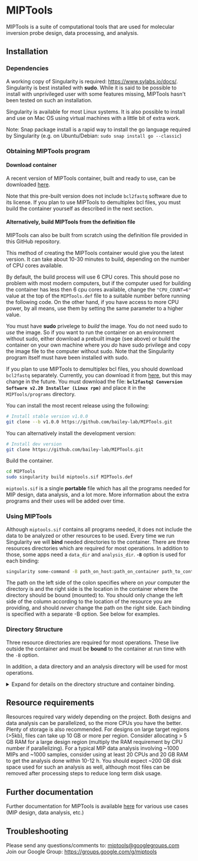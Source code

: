 MIPTools
=========

MIPTools is a suite of computational tools that are used for molecular inversion
probe design, data processing, and analysis.

## Installation

### Dependencies
A working copy of Singularity is required: https://www.sylabs.io/docs/.
Singularity is best installed with **sudo**. While it is said to be possible to
install with unprivileged user with some features missing, MIPTools hasn't
been tested on such an installation.

Singularity is available for most Linux systems. It is also possible to install
and use on Mac OS using virtual machines with a little bit of extra work.

Note: Snap package install is a rapid way to install the go language required
by Singularity (e.g. on Ubuntu/Debian: `sudo snap install go --classic`)

### Obtaining MIPTools program

#### Download container 
A recent version of MIPTools container, built and ready to use, can be
downloaded [here](http://baileylab.brown.edu/MIPTools/resources/).

Note that this pre-built version does not include `bcl2fastq` software due
to its license. If you plan to use MIPTools to demultiplex bcl files,
you must build the container yourself as described in the next section.

#### Alternatively, build MIPTools from the definition file
MIPTools can also be built from scratch using the definition file provided in
this GitHub repository.

This method of creating the MIPTools container would give you the latest
version. It can take about 10-30 minutes to build, depending on the number of
CPU cores available.

By default, the build process will use 6 CPU cores. This should pose no problem
with most modern computers, but if the computer used for building the container
has less then 6 cpu cores available, change the `"CPU_COUNT=6"` value at the top
of the `MIPTools.def` file to a suitable number before running the following
code. On the other hand, if you have access to more CPU power, by all means,
use them by setting the same parameter to a higher value.

You must have **sudo** privelege to _build_ the image. You do not need sudo to
_use_ the image. So if you want to run the container on an environment without
sudo, either download a prebuilt image (see above) or build the container on
your own machine where you _do_ have sudo privilege and copy the image file to
the computer without sudo. Note that the Singularity program itself must have
been installed with sudo.

If you plan to use MIPTools to demultiplex bcl files,
you should download `bcl2fastq` separately.
Currently, you can download
it from
[here](https://support.illumina.com/downloads/bcl2fastq-conversion-software-v2-20.html),
but this may change in the future. You must download the file: **`bcl2fastq2
Conversion Software v2.20 Installer (Linux rpm)`**
and place it in the `MIPTools/programs` directory.

You can install the most recent release using the following:
```bash
# Install stable version v1.0.0
git clone --b v1.0.0 https://github.com/bailey-lab/MIPTools.git
```

You can alternatively install the development version:
```bash
# Install dev version
git clone https://github.com/bailey-lab/MIPTools.git
```

Build the container.  
```bash
cd MIPTools
sudo singularity build miptools.sif MIPTools.def
```

`miptools.sif` is a single **portable** file which has all the programs needed
for MIP design, data analysis, and a lot more. More information about the extra
programs and their uses will be added over time.

### Using MIPTools
Although `miptools.sif` contains all programs needed, it does not include the
data to be analyzed or other resources to be used. Every time we run
Singularity we will **bind** needed directories to the container. There are
three resources directories which are required for most operations. In addition
to those, some apps need a `data_dir` and `analysis_dir`. **`-B`** option is
used for each binding:

```bash
singularity some-command -B path_on_host:path_on_container path_to_container
```

The path on the left side of the colon specifies where on *your* computer the
directory is and the right side is the location in the container where the
directory should be bound (mounted) to. You should only change the left side of
the column according to the location of the resource you are providing, and
should *never* change the path on the right side. Each binding is specified
with a separate -B option. See below for examples.

### Directory Structure
Three resource directories are required for most operations. These live outside
the container and must be **bound** to the container at run time with the `-B`
option.

In addition, a data directory and an analysis directory will be used for most operations.

<details><summary>Expand for details on the directory structure and container binding.
</summary>
<p>

* **base_resources:** Provided in the GitHub repository. It contains common
  resources across projects. It should be bound to the container with `-B [path
  to base resources dir outside of the container]:/opt/resources`. This makes
  the base_resources directory available to the container and it would be
  reached at `/opt/resources` path within the container. The `/opt/resources`
  part of this argument must not be altered. For example, if my base resources
  are located in my computer at `/home/base`, I would bind it to the container
  with `-B /home/base:/opt/resources`.

* **species_resources:** Contains resources shared by projects using the same
  target species (Pf, human, etc.). Bind this to `/opt/species_resources` in
  the container. For example, if I am working with *Plasmodium falciparum*
  sequences and I have the necessary files in my computer at `/home/pf3d/`,
  then the binding parameter is `-B /home/pf3d:/opt/species_resources`.

   *Contents of species_resources directory:*

   * *file_locations.tsv:* This file is required for all operations. It is a
     tab separated text file showing where each required file will be located
     in the container. Each line corresponds to one file. First field states
     the species for the file, second field states what kind of file it is and
     the last field is the absolute path to the file.
   
     For example, the line *"pf &nbsp; &nbsp; &nbsp; &nbsp;  fasta_genome
     &nbsp; &nbsp; &nbsp; &nbsp; /opt/species_resources/genomes/genome.fa"*
     would mean that the fasta genome file for the species 'pf' will be found
     at '/opt/species_resources/genomes/genome.fa' within the container. This
     also means that there is a file at /home/pf3d/genomes/genome.fa in my
     computer, assuming I bound /home/pf3d to /opt/species_resources in the
     container.
   
   * *fasta file:* This file is required for all operations. Genome reference
     sequence in fasta format.
   
   * *bowtie2_genome:* This file is required for probe design operations only.
     It is the reference genome indexed using bowtie2. If this is not
     available, it can be generated using MIPTools.
   
   * *bwa_genome:* This file is required for data analysis operations only. It
     is the reference genome indexed using bwa. If this is not available, it
     can be generated using MIPTools.
   
   * *snps:* This is an optional file. However, it is extremely useful in probe
     designs to avoid probe arms landing on variant regions, etc. So it should
     always be used except in rare cases where such a file is not available for
     the target species. The format of the file is vcf. Individual genotypes
     are not necessary (a.k.a. sites only vcf). The only requirement is that
     the INFO field for each variant has a field showing the population allele
     frequency of alternate alleles. By default, AF field is used. The AF field
     lists the allele frequencies of each alternate allele, and does not list
     the frequency of the reference allele. Vcf files may have other INFO
     fields that include allele frequency information. If such a field is to be
     used, there are two settings in the design settings file (.rinfo file)
     that must be modified. *allele_frequency_name* field must be set to the
     INFO field name to be used; *af_start_index* may have to be set to a 1
     (instead of default 0) depending on whether the reference allele
     frequency is provided in the new field. For example, if we want to use the
     1000 genomes vcf file, the allele frequencies are provided in the CAF
     field and they include the reference allele. We would have to change the
     *allele_frequency_name* field to *CAF* from the default *AF*; and set
     *af_start_index* to 1 because the first alternate allele's frequency is
     provided in the second place (following the reference allele).
  
   * *refgene:* RefGen style gene/gene prediction table in GenePred format.
     These are available at http://genome.ucsc.edu under Tools/Table Browser
     for most species. The fields in the file are "bin, name, chrom, strand,
     txStart, txEnd, cdsStart, cdsEnd, exonCount, exonStarts, exonEnds, score,
     name2, cdsStartStat, cdsEndStat, exonFrames". This file is required for
     probe design operations if genic information is to be used. For example,
     if probes need to be designed for exons of a gene, or a gene name is given
     as design target. If a gene name will be provided, it must match the
     **name2** column of the RefGen file. If you are creating this file
     manually, the only fields necessary are: chrom, strand, exonStarts,
     exonEnds and name2. All other fields can be set to an arbitrary value
     (none, for example) but not left empty. The order of columns must not be
     changed.
   
     Note: If you have gff3/gtf formatted files, they can be converted to
     GenePred format using Jim Kent's programs
     [gff3ToGenePred](http://hgdownload.cse.ucsc.edu/admin/exe/linux.x86_64/gff3ToGenePred)
     and
     [gtfToGenePred](http://hgdownload.cse.ucsc.edu/admin/exe/linux.x86_64/gtfToGenePred).
   
   * *refgene_tabix:* RefGen file, sorted and indexed using tabix. File
     requirement is the same as the refgene file. tabix is available within the
     MIPTools container, so you don't have to install it yourself.
   
* **project_resources:** Contains project specific files (probe sequences,
  sample information, etc.). Bind this to `/opt/project_resources`

* **data_dir:** Contains data to be analyzed. Typically, nothing will be
  written to this directory. Bind this directory to `/opt/data`.

* **analysis_dir:** Where analysis will be carried out and all output files
  will be saved. Bind it to `/opt/analysis` This is the only directory that
  needs write permission as the output will be saved here.

`data_dir` and `analysis_dir` will have different content for different app
operations. Also, one app's analysis directory may be the next app's data
directory in the pipeline.

</p>
</details>

## Resource requirements
Resources required vary widely depending on the project. Both designs and data
analysis can be parallelized, so the more CPUs you have the better. Plenty of
storage is also  recommended. For designs on large target regions (>5kb), files
can take up 10 GB or more per region. Consider allocating > 5 GB RAM for a
large design region (multiply the RAM requirement by CPU number if
parallelizing). For a typical MIP data analysis involving ~1000 MIPs and ~1000
samples, consider using at least 20 CPUs and 20 GB RAM to get the analysis done
within 10-12 h. You should expect ~200 GB disk space used for such an analysis
as well, although most files can be removed after processing steps to reduce
long term disk usage.

## Further documentation
Further documentation for MIPTools is available
[here](https://drive.google.com/drive/folders/1Tmu7hdRYrdw-jqAN35lZpIjG2lBebuCK?usp=sharing)
for various use cases (MIP design, data analysis, etc.)

## Troubleshooting
Please send any questions/comments to: miptools@googlegroups.com  
Join our Google Group: https://groups.google.com/g/miptools

